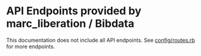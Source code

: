 # API Endpoints provided by marc_liberation / Bibdata

This documentation does not include all API endpoints. See [config/routes.rb](../config/routes.rb) for more endpoints.

